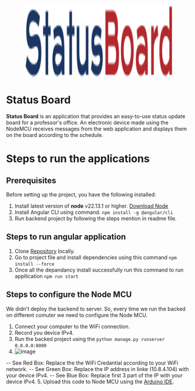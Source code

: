 <p align="center">
  <img src="https://github.com/mihirkumarmistry/status-board/blob/main/src/assets/images/logo-dark.svg" width="400" height="200">
</p>

# Status Board
**Status Board** is an application that provides an easy-to-use status update board for a professor's office. An electronic device made using the NodeMCU receives messages from the web application and displays them on the board according to the schedule.

# Steps to run the applications
## Prerequisites
Before setting up the project, you have the following installed:
1. Install latest version of **node** v22.13.1 or higher. [Download Node](https://nodejs.org/en/download)
2. Install Angular CLI using command. ```npm install -g @angular/cli```
3. Run backend project by following the steps mention in readme file.

## Steps to run angular application
1. Clone [Repository](https://github.com/mihirkumarmistry/status-board.git) locally.
2. Go to project file and install dependencies using this command ```npm install --force```
3. Once all the depandancy install successfully run this command to run appllication ```npm run start```

## Steps to configure the Node MCU
We didn't deploy the backend to server. So, every time we run the backed on different comuter we need to configure the Node MCU.
1. Connect your computer to the WiFi connection.
2. Record you device IPv4.
3. Run the backed project using the ```python manage.py runserver 0.0.0.0:8000```
4. <img width="607" alt="image" src="https://github.com/user-attachments/assets/b1c6a620-4c2e-47ad-b505-e157c78a38f5" />
  -- See Red Box: Replace the the WiFi Credantial according to your WiFi network.
  -- See Green Box: Replace the IP address in linke (10.8.4.104) with your device IPv4.
  -- See Blue Box: Replace first 3 part of the IP with your device IPv4.
5. Upload this code to Node MCU using the [Arduino IDE](https://www..cc/en/software).

